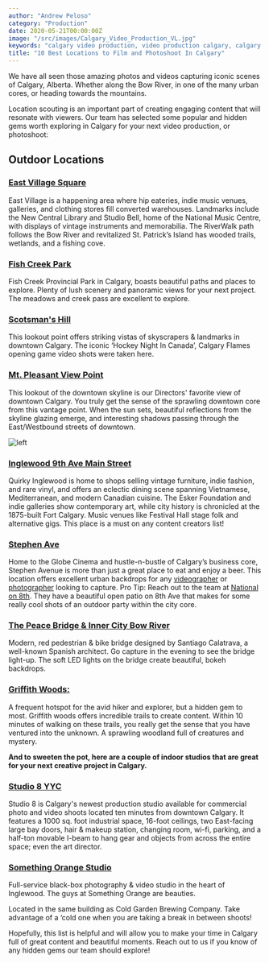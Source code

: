 ```yaml
---
author: "Andrew Peloso"
category: "Production"
date: 2020-05-21T00:00:00Z
image: "/src/images/Calgary_Video_Production_VL.jpg"
keywords: "calgary video production, video production calgary, calgary video company"
title: "10 Best Locations to Film and Photoshoot In Calgary"
---
```


We have all seen those amazing photos and videos capturing iconic scenes of Calgary, Alberta. Whether along the Bow River, in one of the many urban cores, or heading towards the mountains.

Location scouting is an important part of creating engaging content that will resonate with viewers. Our team has selected some popular and hidden gems worth exploring in Calgary for your next video production, or photoshoot:

## Outdoor Locations

### [East Village Square](https://goo.gl/maps/XgJuT2fnf9hKTYe48)

East Village is a happening area where hip eateries, indie music venues, galleries, and clothing stores fill converted warehouses. Landmarks include the New Central Library and Studio Bell, home of the National Music Centre, with displays of vintage instruments and memorabilia. The RiverWalk path follows the Bow River and revitalized St. Patrick’s Island has wooded trails, wetlands, and a fishing cove.

### [Fish Creek Park](https://goo.gl/maps/R6yhR4GRL6awRxMt9)

Fish Creek Provincial Park in Calgary, boasts beautiful paths and places to explore. Plenty of lush scenery and panoramic views for your next project. The meadows and creek pass are excellent to explore.

### [Scotsman's Hill](https://goo.gl/maps/GbhBsuxFvL8c5nAn9)

This lookout point offers striking vistas of skyscrapers & landmarks in downtown Calgary. The iconic ‘Hockey Night In Canada’, Calgary Flames opening game video shots were taken here.

### [Mt. Pleasant View Point](https://goo.gl/maps/GbhBsuxFvL8c5nAn9)

This lookout of the downtown skyline is our Directors' favorite view of downtown Calgary. You truly get the sense of the sprawling downtown core from this vantage point. When the sun sets, beautiful reflections from the skyline glazing emerge, and interesting shadows passing through the East/Westbound streets of downtown.

![left](https://picsum.photos/id/1023/400/400)

### [Inglewood 9th Ave Main Street](https://goo.gl/maps/bG3n63arKbL5ZNiT6)

Quirky Inglewood is home to shops selling vintage furniture, indie fashion, and rare vinyl, and offers an eclectic dining scene spanning Vietnamese, Mediterranean, and modern Canadian cuisine. The Esker Foundation and indie galleries show contemporary art, while city history is chronicled at the 1875-built Fort Calgary. Music venues like Festival Hall stage folk and alternative gigs. This place is a must on any content creators list!

### [Stephen Ave](https://goo.gl/maps/gPSMQ5gyiRwp8U7PA)

Home to the Globe Cinema and hustle-n-bustle of Calgary’s business core, Stephen Avenue is more than just a great place to eat and enjoy a beer. This location offers excellent urban backdrops for any [videographer](https://www.veklabs.com/services/video-production/) or [photographer](https://www.veklabs.com/services/photography/) looking to capture. Pro Tip: Reach out to the team at [National on 8th](https://goo.gl/maps/A3zVnqoLRAH41N3S6). They have a beautiful open patio on 8th Ave that makes for some really cool shots of an outdoor party within the city core.

### [The Peace Bridge & Inner City Bow River](https://goo.gl/maps/tDTkqyyoYr7AQWoz9)

Modern, red pedestrian & bike bridge designed by Santiago Calatrava, a well-known Spanish architect. Go capture in the evening to see the bridge light-up. The soft LED lights on the bridge create beautiful, bokeh backdrops.

### [Griffith Woods: ](https://goo.gl/maps/XFxJ82E35WhJH4Xt7)

A frequent hotspot for the avid hiker and explorer, but a hidden gem to most. Griffith woods offers incredible trails to create content. Within 10 minutes of walking on these trails, you really get the sense that you have ventured into the unknown. A sprawling woodland full of creatures and mystery.

**And to sweeten the pot, here are a couple of indoor studios that are great for your next creative project in Calgary.**

### [Studio 8 YYC](https://www.studio8yyc.com/)

Studio 8 is Calgary's newest production studio available for commercial photo and video shoots located ten minutes from downtown Calgary. It features a 1000 sq. foot industrial space, 16-foot ceilings, two East-facing large bay doors, hair & makeup station, changing room, wi-fi, parking, and a half-ton movable I-beam to hang gear and objects from across the entire space; even the art director.

### [Something Orange Studio](https://goo.gl/maps/FF1CjiGmTHzZsyF77)

Full-service black-box photography & video studio in the heart of Inglewood. The guys at Something Orange are beauties.

Located in the same building as Cold Garden Brewing Company. Take advantage of a ‘cold one when you are taking a break in between shoots!

Hopefully, this list is helpful and will allow you to make your time in Calgary full of great content and beautiful moments. Reach out to us if you know of any hidden gems our team should explore!
